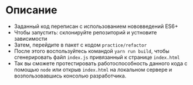# Описание
* Заданный код переписан с использованием нововведений ES6+
*  Чтобы запустить: склонируйте репозиторий и устновите зависимости
* Затем, перейдите в пакет с кодом `practice/refactor`
* После этого воспользуйтесь командой `yarn run build`,  чтобы сгенерировать 
  файл `index.js` привязанный к странице `index.html`
* Так вы сможете протестировать работоспособность данного кода с помощью 
  `node` или открыв `index.html` на локальном сервере и возпользовавшись 
  консолью разработчика. 
